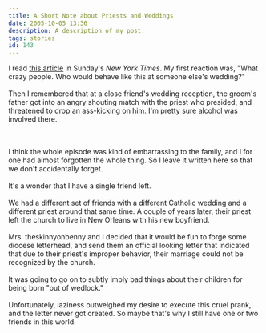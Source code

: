 ```yaml
---
title: A Short Note about Priests and Weddings
date: 2005-10-05 13:36
description: A description of my post.
tags: stories
id: 143
---
```

I read <a href="http://www.nytimes.com/2005/10/02/fashion/sundaystyles/02TRASHERS.html" target="_blank">this article</a> in Sunday's <i>New York Times</i>.  My first reaction was, "What crazy people.  Who would behave like this at someone else's wedding?"<br />
<br />
Then I remembered that at a close friend's wedding reception, the groom's father got into an angry shouting match with the priest who presided, and threatened to drop an ass-kicking on him.  I'm pretty sure alcohol was involved there.<br />

<span class="spanEndPreview">&nbsp;</span><br /><br />I think the whole episode was kind of embarrassing to the family, and I for one had almost forgotten the whole thing.  So I leave it written here so that we don't accidentally forget.<br />
<br />
It's a wonder that I have a single friend left.<br />
<br />
We had a different set of friends with a different Catholic wedding and a different priest around that same time.  A couple of years later, their priest left the church to live in New Orleans with his new boyfriend.<br />
<br />
Mrs. theskinnyonbenny and I decided that it would be fun to forge some diocese letterhead, and send them an official looking letter that indicated that due to their priest's improper behavior, their marriage could not be recognized by the church.<br />
<br />
It was going to go on to subtly imply bad things about their children for being born "out of wedlock."<br />
<br />
Unfortunately, laziness outweighed my desire to execute this cruel prank, and the letter never got created.  So maybe that's why I still have one or two friends in this world.
